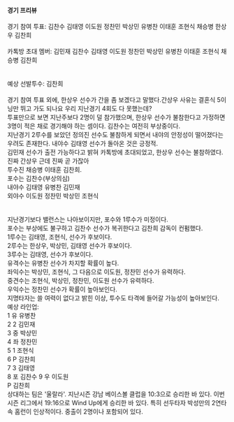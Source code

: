 <strong>경기 프리뷰</strong><br>
<br>
경기 참여 투표: 김찬수 김태영 이도원 정찬민 박상민 유병찬 이태훈 조현식 채승병 한상우 김찬희<br>
<br>
카톡방 초대 멤버: 김민재 김찬수 김태영 이도원 정찬민 박상민 유병찬 이태훈 조현식 채승병 김찬희<br>
<br>
<br>
예상 선발투수: 김찬희<br>
<br>
경기 참여 투표 외에, 한상우 선수가 간을 좀 보겠다고 말했다.<span class="secret-note">간상우</span> 사유는 결혼식 <span class="secret-note">5이닝만 뛰고 가도 되나요</span> <span class="secret-note">우리 지난경기 4회도 다 못했는데?</span><br>
투표만으로 보면 지난주보다 2명이 덜 참가했으며, 한상우 선수가 불참한다고 가정하면 3명이 적은 채로 경기해야 하는 셈이다. 김찬수는 여전히 부상중이다.<br>
지난경기 2루수를 보았던 정의진 선수도 불참하게 되면서 내야의 안정성이 떨어졌다는 우려도 존재한다. 내야수 김태영 선수가 돌아온 것은 긍정적.<br>
김민재 선수가 출전 가능하다고 밝혀 카톡방에 초대되었고, 한상우 선수는 불참하였다.<span class="secret-note">진짜 간상우</span> <span class="secret-note"> <span class="secret-note">근데 진짜 곧 가잖아</span>
<br>
투수진 채승병 이태훈 김찬희.<br>
포수는 김찬수(부상의심)<br>
내야수 김태영 유병찬 김민재<br>
외야수 이도원 정찬민 박상민 조현식<br>
<br>
<br>
지난경기보다 밸런스는 나아보이지만, 포수와 1루수가 미정이다. <br>
포수는 부상에도 불구하고 김찬수 선수가 복귀한다고 김찬희 감독이 컨펌했다.<br>
1루수는 김태영, 조현식, 선수가 후보이다.<br>
2루수는 한상우, 박상민, 김태영 선수가 후보이다.<br>
3루수는 김태영, 선수가 후보이다.<br>
유격수는 유병찬 선수가 차지할 확률이 높다.<br>
좌익수는 박상민, 조현식, 그 다음으로 이도원, 정찬민 선수가 유력하다.<br>
중견수는 조현식, 박상민, 정찬민, 이도원 선수가 유력하다.<br>
우익수는 정찬민 선수가 확률이 높아보인다.<br>
지명타자는 쓸 여력이 없다고 밝힌 이상, 투수도 타격에 들어갈 가능성이 높아보인다.
<br>
예상 라인업:<br>
1 유 유병찬<br>
2 2 김민재<br>
3 중 박상민<br>
4 좌 정찬민<br>
5 1 조현식<br>
6 P 김찬희<br>
7 3 김태영<br>
8 포 김찬수
9 우 이도원<br>
P 김찬희<br>
상대하는 팀은 '울랄라'. 지난시즌 강남 베이스볼 클럽을 10:3으로 승리한 바 있다. 이번시즌 리그에서 19:16으로 Wind Up에게 승리한 바 있다. 특히 선두타자 박성만의 2연타속 홈런이 인상적이다. 중출이 2명이나 포함되어 있다.